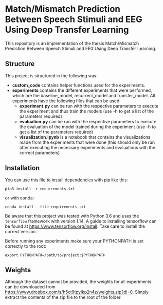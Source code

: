 # Match/Mismatch Prediction Between Speech Stimuli and EEG Using Deep Transfer Learning
This repository is an implementation of the thesis Match/Mismatch Prediction Between Speech Stimuli and EEG Using Deep Transfer Learning.

## Structure
This project is structured in the following way:
* **custom_code** contains helper functions used for the experiments.
* **experiments** contains the different experiments that were performed, which are the baseline_model, recurrent_model and transfer_model. All experiments have the following files that can be used:
  * **experiment.py** can be run with the respective parameters to execute the experiment and thus train the models (use -h to get a list of the parameters required)
  * **evaluation.py** can be run with the respective parameters to execute the evaluation of the model trained during the experiment (use -h to get a list of the parameters required)
  * **visualization.ipynb** is a notebook that contains the visualizations made from the experiments that were done (this should only be run after executing the necessary experiments and evaluations with the correct parameters)

## Installation
You can use this file to install dependencies with pip like this:
```
pip3 install -r requirements.txt
```
or with conda:
```
conda install --file requirements.txt
```

Be aware that this project was tested with Python 3.6 and uses the `tensorflow` framework with version 1.14. A guide to installing tensorflow can be found at https://www.tensorflow.org/install. Take care to install the correct version.

Before running any experiments make sure your PYTHONPATH is set correctly to the root:
```
export PYTHONPATH=/path/to/project:$PYTHONPATH
```

## Weights
Although the dataset cannot be provided, the weights for all experiments can be downloaded from https://www.dropbox.com/s/h5ct9tpylkp2n4z/weights.zip?dl=0. Simply extract the contents of the zip file to the root of the folder.
